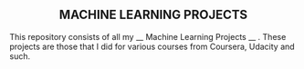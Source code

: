 ##                                               <h2 align = "center">**MACHINE LEARNING PROJECTS**</h2>

This repository consists of all my __ Machine Learning Projects __ . These projects are those that I did for various
courses from Coursera, Udacity and such.
              
              
